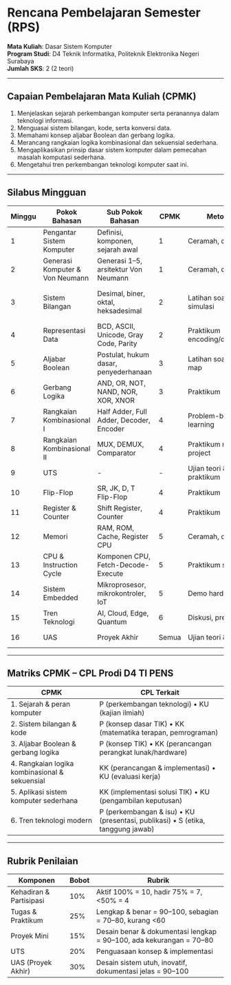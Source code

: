 
# Rencana Pembelajaran Semester (RPS)
**Mata Kuliah**: Dasar Sistem Komputer  
**Program Studi**: D4 Teknik Informatika, Politeknik Elektronika Negeri Surabaya  
**Jumlah SKS**: 2 (2 teori) 

---

## Capaian Pembelajaran Mata Kuliah (CPMK)
1. Menjelaskan sejarah perkembangan komputer serta peranannya dalam teknologi informasi.  
2. Menguasai sistem bilangan, kode, serta konversi data.  
3. Memahami konsep aljabar Boolean dan gerbang logika.  
4. Merancang rangkaian logika kombinasional dan sekuensial sederhana.  
5. Mengaplikasikan prinsip dasar sistem komputer dalam pemecahan masalah komputasi sederhana.  
6. Mengetahui tren perkembangan teknologi komputer saat ini.  

---

## Silabus Mingguan

| Minggu | Pokok Bahasan | Sub Pokok Bahasan | CPMK | Metode | Media | Referensi |
|--------|---------------|-------------------|------|--------|-------|-----------|
| 1 | Pengantar Sistem Komputer | Definisi, komponen, sejarah awal | 1 | Ceramah, diskusi | Slide, video | Tanenbaum |
| 2 | Generasi Komputer & Von Neumann | Generasi 1–5, arsitektur Von Neumann | 1 | Ceramah, diagram | Whiteboard | Stallings |
| 3 | Sistem Bilangan | Desimal, biner, oktal, heksadesimal | 2 | Latihan soal, simulasi | Logisim Evolution Evolution, Python | Mano |
| 4 | Representasi Data | BCD, ASCII, Unicode, Gray Code, Parity | 2 | Praktikum encoding/decoding | Python | Stallings |
| 5 | Aljabar Boolean | Postulat, hukum dasar, penyederhanaan | 3 | Latihan soal, K-map | Logisim Evolution | Mano |
| 6 | Gerbang Logika | AND, OR, NOT, NAND, NOR, XOR, XNOR | 3 | Praktikum | Logisim Evolution| Mano |
| 7 | Rangkaian Kombinasional I | Half Adder, Full Adder, Decoder, Encoder | 4 | Problem-based learning | Logisim Evolution | Floyd |
| 8 | Rangkaian Kombinasional II | MUX, DEMUX, Comparator | 4 | Praktikum mini project | Logisim Evolution | Floyd |
| 9 | UTS | - | - | Ujian teori & praktikum | - | - |
| 10 | Flip-Flop | SR, JK, D, T Flip-Flop | 4 | Praktikum | Logisim Evolution| Mano |
| 11 | Register & Counter | Shift Register, Counter | 4 | Praktikum | Logisim Evolution | Floyd |
| 12 | Memori | RAM, ROM, Cache, Register CPU | 5 | Ceramah, diskusi | Slide | Tanenbaum |
| 13 | CPU & Instruction Cycle | Komponen CPU, Fetch-Decode-Execute | 5 | Praktikum simulasi | Emu8086, Logisim Evolution | Stallings |
| 14 | Sistem Embedded | Mikroprosesor, mikrokontroler, IoT | 5 | Demo hardware | Arduino, Raspberry Pi | Patterson |
| 15 | Tren Teknologi | AI, Cloud, Edge, Quantum | 6 | Diskusi, presentasi | Artikel ilmiah | IEEE, ACM |
| 16 | UAS | Proyek Akhir | Semua | Ujian teori & proyek | Logisim Evolution | - |

---

## Matriks CPMK – CPL Prodi D4 TI PENS

| CPMK | CPL Terkait |
|------|-------------|
| 1. Sejarah & peran komputer | P (perkembangan teknologi) • KU (kajian ilmiah) |
| 2. Sistem bilangan & kode | P (konsep dasar TIK) • KK (matematika terapan, pemrograman) |
| 3. Aljabar Boolean & gerbang logika | P (konsep TIK) • KK (perancangan perangkat lunak/hardware) |
| 4. Rangkaian logika kombinasional & sekuensial | KK (perancangan & implementasi) • KU (evaluasi kerja) |
| 5. Aplikasi sistem komputer sederhana | KK (implementasi solusi TIK) • KU (pengambilan keputusan) |
| 6. Tren teknologi modern | P (perkembangan & isu) • KU (presentasi, publikasi) • S (etika, tanggung jawab) |

---

## Rubrik Penilaian

| Komponen | Bobot | Rubrik |
|----------|-------|--------|
| Kehadiran & Partisipasi | 10% | Aktif 100% = 10, hadir 75% = 7, <50% = 4 |
| Tugas & Praktikum | 25% | Lengkap & benar = 90–100, sebagian = 70–80, kurang <60 |
| Proyek Mini | 15% | Desain benar & dokumentasi lengkap = 90–100, ada kekurangan = 70–80 |
| UTS | 20% | Penguasaan konsep & implementasi |
| UAS (Proyek Akhir) | 30% | Desain sistem utuh, inovatif, dokumentasi jelas = 90–100 |

